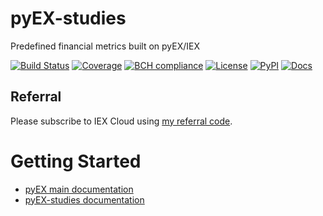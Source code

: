 # pyEX-studies
Predefined financial metrics built on pyEX/IEX

[![Build Status](https://travis-ci.org/timkpaine/pyEX-studies.svg?branch=master)](https://travis-ci.org/timkpaine/pyEX-studies)
[![Coverage](https://codecov.io/gh/timkpaine/pyEX-studies/branch/master/graph/badge.svg)](https://codecov.io/gh/timkpaine/pyEX-studies)
[![BCH compliance](https://bettercodehub.com/edge/badge/timkpaine/pyEX-studies?branch=master)](https://bettercodehub.com/)
[![License](https://img.shields.io/github/license/timkpaine/pyEX-studies.svg)](https://pypi.python.org/pypi/pyEX-studies/)
[![PyPI](https://img.shields.io/pypi/v/pyEX-studies.svg)](https://pypi.python.org/pypi/pyEX-studies/)
[![Docs](https://img.shields.io/readthedocs/pyEX-studies.svg)](https://pyEX-studies.readthedocs.io)

## Referral
Please subscribe to IEX Cloud using [my referral code](https://iexcloud.io/s/6332a3c3 ).

# Getting Started

- [pyEX main documentation](https://pyEX.readthedocs.io)
- [pyEX-studies documentation](https://pyEX-studies.readthedocs.io)
